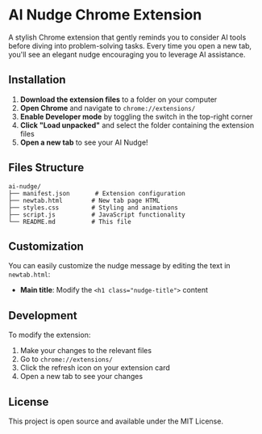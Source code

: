 # AI Nudge Chrome Extension

A stylish Chrome extension that gently reminds you to consider AI tools before diving into problem-solving tasks. Every time you open a new tab, you'll see an elegant nudge encouraging you to leverage AI assistance.

## Installation

1. **Download the extension files** to a folder on your computer
2. **Open Chrome** and navigate to `chrome://extensions/`
3. **Enable Developer mode** by toggling the switch in the top-right corner
4. **Click "Load unpacked"** and select the folder containing the extension files
5. **Open a new tab** to see your AI Nudge!

## Files Structure

```
ai-nudge/
├── manifest.json       # Extension configuration
├── newtab.html        # New tab page HTML
├── styles.css         # Styling and animations
├── script.js          # JavaScript functionality
└── README.md          # This file
```

## Customization

You can easily customize the nudge message by editing the text in `newtab.html`:

- **Main title**: Modify the `<h1 class="nudge-title">` content

## Development

To modify the extension:

1. Make your changes to the relevant files
2. Go to `chrome://extensions/`
3. Click the refresh icon on your extension card
4. Open a new tab to see your changes

## License

This project is open source and available under the MIT License. 